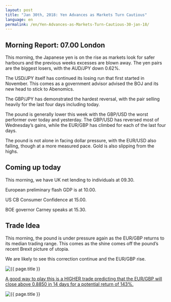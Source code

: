 ```yaml
---
layout: post
title: "Jan 30th, 2018: Yen Advances as Markets Turn Cautious"
language: en
permalink: /en/Yen-Advances-as-Markets-Turn-Cautious-30-jan-18/
---
```

## Morning Report: 07.00 London

This morning, the Japanese yen is on the rise as markets look for safer harbours and the previous weeks excesses are blown away. The yen pairs are the biggest losers, with the AUD/JPY down 0.62%. 

The USD/JPY itself has continued its losing run that first started in November. This comes as a government advisor advised the BOJ and its new head to stick to Abenomics. 

The GBP/JPY has demonstrated the hardest reversal, with the pair selling heavily for the last four days including today. 

The pound is generally lower this week with the GBP/USD the worst performer over today and yesterday. The GBP/USD has reversed most of Wednesday’s gains, while the EUR/GBP has climbed for each of the last four days. 

The pound is not alone in facing dollar pressure, with the EUR/USD also falling, though at a more measured pace. Gold is also slipping from the highs.

## Coming up today 

This morning, we have UK net lending to individuals at 09.30.

European preliminary flash GDP is at 10.00. 

US CB Consumer Confidence at 15.00. 

BOE governor Carney speaks at 15.30. 

## Trade Idea

This morning, the pound is under pressure again as the EUR/GBP returns to its median trading range. This comes as the shine comes off the pound’s recent Brexit picture of utopia. 

We are likely to see this correction continue and the EUR/GBP rise. 

<img class="post-image" src="{{ site.url }}/images/jan-18/2018-01-30_06-22-27.jpg" alt="{{ page.title }}" title="{{ page.title }}">

<a href="%LINK%%?currency=GBP&market=major_pairs&duration_amount=14&duration_units=d&amount=10&amount_type=payout&expiry_type=duration&underlying=frxEURGBP&formname=higherlower&barrier=0.8850" target="_blank">A good way to play this is a HIGHER trade predicting that the EUR/GBP will close above 0.8850 in 14 days for a potential return of 143%.</a>

<img class="post-image" src="{{ site.url }}/images/jan-18/2018-01-30_06-22-59.jpg" alt="{{ page.title }}" title="{{ page.title }}">
